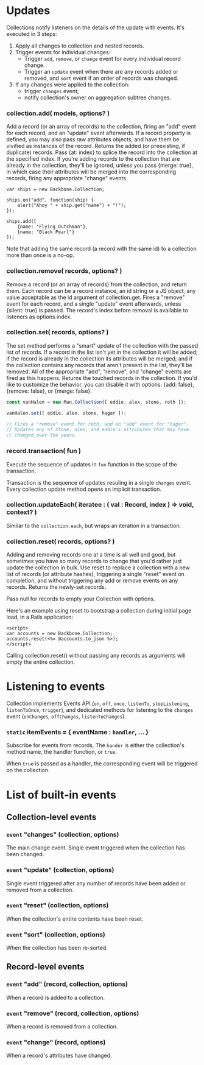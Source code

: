 # Updates

Collections notify listeners on the details of the update with events. It's executed in 3 steps:

1. Apply all changes to collection and nested records.
2. Trigger events for individual changes:
    - Trigger `add`, `remove`, or `change` event for every individual record change.
    - Trigger an `update` event when there are any records added or removed, and `sort` event if an order of records was changed.
3. If any changes were applied to the collection:
    - trigger `changes` event;
    - notify collection's owner on aggregation subtree changes.

### collection.add( models, options? )

Add a record (or an array of records) to the collection, firing an "add" event for each record, and an "update" event afterwards. If a record property is defined, you may also pass raw attributes objects, and have them be vivified as instances of the record. Returns the added (or preexisting, if duplicate) records. Pass {at: index} to splice the record into the collection at the specified index. If you're adding records to the collection that are already in the collection, they'll be ignored, unless you pass {merge: true}, in which case their attributes will be merged into the corresponding records, firing any appropriate "change" events.

    var ships = new Backbone.Collection;

    ships.on("add", function(ship) {
        alert("Ahoy " + ship.get("name") + "!");
    });

    ships.add([
        {name: "Flying Dutchman"},
        {name: "Black Pearl"}
    ]);

Note that adding the same record (a record with the same id) to a collection more than once 
is a no-op.

### collection.remove( records, options? ) 

Remove a record (or an array of records) from the collection, and return them. Each record can be a record instance, an id string or a JS object, any value acceptable as the id argument of collection.get. Fires a "remove" event for each record, and a single "update" event afterwards, unless {silent: true} is passed. The record's index before removal is available to listeners as options.index.

### collection.set( records, options? )
 
The set method performs a "smart" update of the collection with the passed list of records. If a record in the list isn't yet in the collection it will be added; if the record is already in the collection its attributes will be merged; and if the collection contains any records that aren't present in the list, they'll be removed. All of the appropriate "add", "remove", and "change" events are fired as this happens. Returns the touched records in the collection. If you'd like to customize the behavior, you can disable it with options: {add: false}, {remove: false}, or {merge: false}.

```javascript
const vanHalen = new Man.Collection([ eddie, alex, stone, roth ]);

vanHalen.set([ eddie, alex, stone, hagar ]);

// Fires a "remove" event for roth, and an "add" event for "hagar".
// Updates any of stone, alex, and eddie's attributes that may have
// changed over the years.
```

### record.transaction( fun )

Execute the sequence of updates in `fun` function in the scope of the transaction.

Transaction is the sequence of updates resuling in a single `changes` event. Every collection update method opens an implicit transaction. 

### collection.updateEach( iteratee : ( val : Record, index ) => void, context? )

Similar to the `collection.each`, but wraps an iteration in a transaction. 



### collection.reset( records, options? )

Adding and removing records one at a time is all well and good, but sometimes you have so many records to change that you'd rather just update the collection in bulk. Use reset to replace a collection with a new list of records (or attribute hashes), triggering a single "reset" event on completion, and without triggering any add or remove events on any records. Returns the newly-set records.

Pass null for records to empty your Collection with options.

Here's an example using reset to bootstrap a collection during initial page load, in a Rails application:

    <script>
    var accounts = new Backbone.Collection;
    accounts.reset(<%= @accounts.to_json %>);
    </script>

Calling collection.reset() without passing any records as arguments will empty the entire collection.

# Listening to events

Collection implements Events API (`on`, `off`, `once`, `listenTo`, `stopListening`, `listenToOnce`, `trigger`), and dedicated methods for listening to the `changes` event (`onChanges`, `offChanges`, `listenToChanges`).

### `static` itemEvents = { eventName : `handler`, ... }

Subscribe for events from records. The `hander` is either the collection's method name, the handler function, or `true`.

When `true` is passed as a handler, the corresponding event will be triggered on the collection.

# List of built-in events

## Collection-level events

### `event` "changes" (collection, options)

The main change event. Single event triggered when the collection has been changed.

### `event` "update" (collection, options)

Single event triggered after any number of records have been added or removed from a collection.

### `event` "reset" (collection, options) 

When the collection's entire contents have been reset.

### `event` "sort" (collection, options) 

When the collection has been re-sorted.

## Record-level events

### `event` "add" (record, collection, options)

When a record is added to a collection.

### `event` "remove" (record, collection, options) 

When a record is removed from a collection.

### `event` "change" (record, options) 

When a record's attributes have changed.
